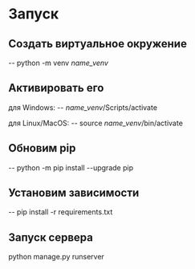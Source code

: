 # Запуск
## Cоздать виртуальное окружение
-- python -m venv *name_venv*

## Активировать его
для Windows:
-- *name_venv*/Scripts/activate

для Linux/MacOS:
-- source *name_venv*/bin/activate

## Обновим pip
-- python -m pip install --upgrade pip

## Установим зависимости
-- pip install -r requirements.txt

## Запуск сервера
python manage.py runserver
